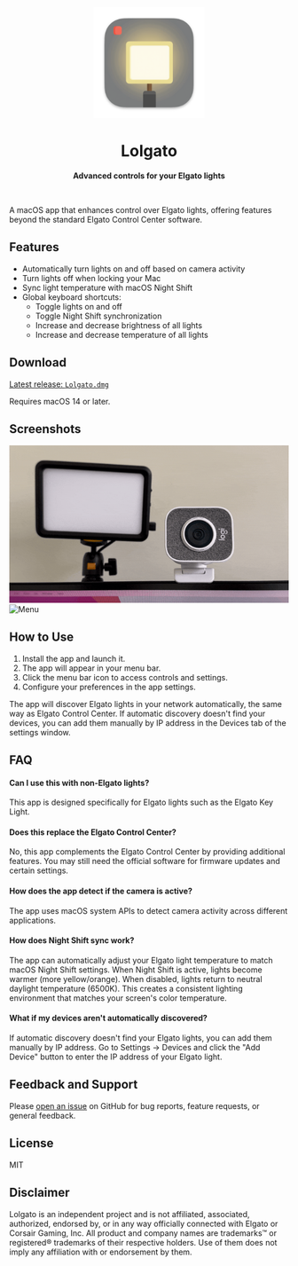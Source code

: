 <div align="center">
	<img src="Meta/AppIcon_readme.png" width="200" height="200">
	<h1>Lolgato</h1>
	<p>
		<b>Advanced controls for your Elgato lights</b>
	</p>
	<br>
</div>

A macOS app that enhances control over Elgato lights, offering features beyond
the standard Elgato Control Center software.

## Features

- Automatically turn lights on and off based on camera activity
- Turn lights off when locking your Mac
- Sync light temperature with macOS Night Shift
- Global keyboard shortcuts:
  - Toggle lights on and off
  - Toggle Night Shift synchronization
  - Increase and decrease brightness of all lights
  - Increase and decrease temperature of all lights

## Download

[Latest release: `Lolgato.dmg`](https://github.com/raine/lolgato/releases/latest/download/Lolgato.dmg)

Requires macOS 14 or later.

## Screenshots

![Demo](Meta/demo.gif)
<img src="Meta/Menu_readme_v1_6_0.avif" width="285" alt="Menu">

## How to Use

1. Install the app and launch it.
2. The app will appear in your menu bar.
3. Click the menu bar icon to access controls and settings.
4. Configure your preferences in the app settings.

The app will discover Elgato lights in your network automatically, the same way
as Elgato Control Center. If automatic discovery doesn't find your devices, you
can add them manually by IP address in the Devices tab of the settings window.

## FAQ

#### Can I use this with non-Elgato lights?

This app is designed specifically for Elgato lights such as the Elgato Key
Light.

#### Does this replace the Elgato Control Center?

No, this app complements the Elgato Control Center by providing additional
features. You may still need the official software for firmware updates and
certain settings.

#### How does the app detect if the camera is active?

The app uses macOS system APIs to detect camera activity across different
applications.

#### How does Night Shift sync work?

The app can automatically adjust your Elgato light temperature to match macOS
Night Shift settings. When Night Shift is active, lights become warmer (more
yellow/orange). When disabled, lights return to neutral daylight temperature
(6500K). This creates a consistent lighting environment that matches your
screen's color temperature.

#### What if my devices aren't automatically discovered?

If automatic discovery doesn't find your Elgato lights, you can add them
manually by IP address. Go to Settings → Devices and click the "Add Device"
button to enter the IP address of your Elgato light.

## Feedback and Support

Please [open an issue](https://github.com/raine/Lolgato/issues/new) on GitHub
for bug reports, feature requests, or general feedback.

## License

MIT

## Disclaimer

Lolgato is an independent project and is not affiliated, associated, authorized,
endorsed by, or in any way officially connected with Elgato or Corsair Gaming,
Inc. All product and company names are trademarks™ or registered® trademarks
of their respective holders. Use of them does not imply any affiliation with or
endorsement by them.
